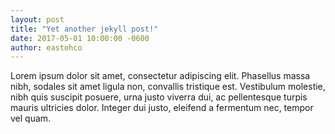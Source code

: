 ```yaml
---
layout: post
title: "Yet another jekyll post!"
date: 2017-05-01 10:00:00 -0600
author: eastohco
---
```

Lorem ipsum dolor sit amet, consectetur adipiscing elit. Phasellus massa nibh, sodales sit amet ligula non, convallis tristique est. Vestibulum molestie, nibh quis suscipit posuere, urna justo viverra dui, ac pellentesque turpis mauris ultricies dolor. Integer dui justo, eleifend a fermentum nec, tempor vel quam.